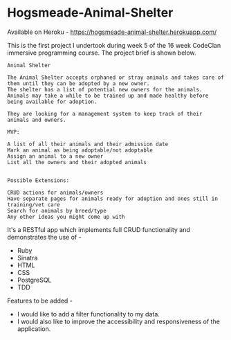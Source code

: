 # Hogsmeade-Animal-Shelter

Available on Heroku - https://hogsmeade-animal-shelter.herokuapp.com/

This is the first project I undertook during week 5 of the 16 week CodeClan immersive programming course.  The project brief is shown below.


```
Animal Shelter

The Animal Shelter accepts orphaned or stray animals and takes care of them until they can be adopted by a new owner.
The shelter has a list of potential new owners for the animals. 
Animals may take a while to be trained up and made healthy before being available for adoption.

They are looking for a management system to keep track of their animals and owners.

MVP:

A list of all their animals and their admission date
Mark an animal as being adoptable/not adoptable
Assign an animal to a new owner
List all the owners and their adopted animals


Possible Extensions:

CRUD actions for animals/owners
Have separate pages for animals ready for adoption and ones still in training/vet care
Search for animals by breed/type
Any other ideas you might come up with
```




It's a RESTful app which implements full CRUD functionality and demonstrates the use of -

  * Ruby
  * Sinatra
  * HTML
  * CSS
  * PostgreSQL
  * TDD

Features to be added -
  * I would like to add a filter functionality to my data.
  * I would also like to improve the accessibility and responsiveness of the application.
